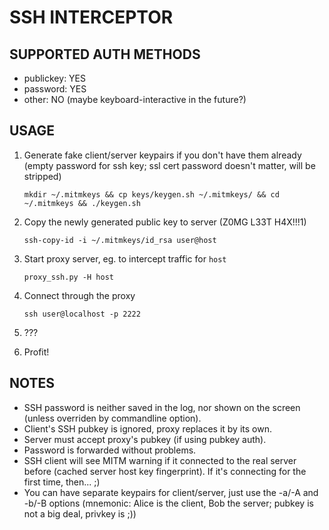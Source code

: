 SSH INTERCEPTOR
===============


SUPPORTED AUTH METHODS
----------------------
* publickey:  YES
* password:   YES
* other:      NO (maybe keyboard-interactive in the future?)


USAGE
-----

1. Generate fake client/server keypairs if you don't have them already (empty password for ssh key; ssl cert password doesn't matter, will be stripped)

    ```
    mkdir ~/.mitmkeys && cp keys/keygen.sh ~/.mitmkeys/ && cd ~/.mitmkeys && ./keygen.sh
    ```

2. Copy the newly generated public key to server (Z0MG L33T H4X!!!1)

    ```
    ssh-copy-id -i ~/.mitmkeys/id_rsa user@host
    ```

4. Start proxy server, eg. to intercept traffic for `host`

    ```
    proxy_ssh.py -H host
    ```

5. Connect through the proxy

    ```
    ssh user@localhost -p 2222
    ```

5. ???

6. Profit!


NOTES
-----

* SSH password is neither saved in the log, nor shown on the screen (unless overriden by commandline option).
* Client's SSH pubkey is ignored, proxy replaces it by its own.
* Server must accept proxy's pubkey (if using pubkey auth).
* Password is forwarded without problems.
* SSH client will see MITM warning if it connected to the real server before (cached server host key fingerprint). If it's connecting for the first time, then... ;)
* You can have separate keypairs for client/server, just use the -a/-A and -b/-B options (mnemonic: Alice is the client, Bob the server; pubkey is not a big deal, privkey is ;))
